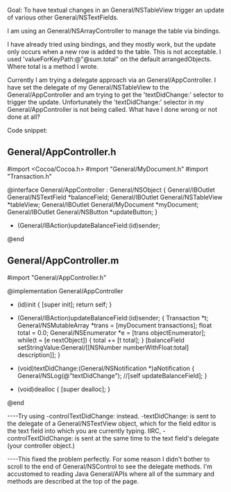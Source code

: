 Goal:
To have textual changes in an General/NSTableView trigger an update of various other General/NSTextFields.

I am using an General/NSArrayController to manage the table via bindings.

I have already tried using bindings, and they mostly work, but the update only occurs when a new row is added to the table. This is not acceptable.
I used 'valueForKeyPath:@"@sum.total" on the default arrangedObjects. Where total is a method I wrote.

Currently I am trying a delegate approach via an General/AppController. I have set the delegate of my General/NSTableView to the General/AppController and am trying to get the 'textDidChange:' selector to trigger the update. Unfortunately the 'textDidChange:' selector in my General/AppController is not being called. What have I done wrong or not done at all?

Code snippet:
    
General/AppController.h
------------------------
#import <Cocoa/Cocoa.h>
#import "General/MyDocument.h"
#import "Transaction.h"

@interface General/AppController : General/NSObject {
    General/IBOutlet General/NSTextField *balanceField;
    General/IBOutlet General/NSTableView *tableView;
    General/IBOutlet General/MyDocument *myDocument;
    General/IBOutlet General/NSButton *updateButton;
}

- (General/IBAction)updateBalanceField:(id)sender;

@end

General/AppController.m
------------------------
#import "General/AppController.h"

@implementation General/AppController

- (id)init
{
    [super init];
    return self;
}

- (General/IBAction)updateBalanceField:(id)sender;
{
    Transaction *t;
    General/NSMutableArray *trans = [myDocument transactions];
    float total = 0.0;
    General/NSEnumerator *e = [trans objectEnumerator];
    while(t = [e nextObject]) {
        total += [t total];
    }
    [balanceField setStringValue:General/[[NSNumber numberWithFloat:total] description]];
}

- (void)textDidChange:(General/NSNotification *)aNotification
{
    General/NSLog(@"textDidChange");
    //[self updateBalanceField];
}

- (void)dealloc
{
    [super dealloc];
}

@end


----Try using -controlTextDidChange: instead. -textDidChange: is sent to the delegate of a General/NSTextView object, which for the field editor is the text field into which you are currently typing. IIRC, -controlTextDidChange: is sent at the same time to the text field's delegate (your controller object.)

----This fixed the problem perfectly. For some reason I didn't bother to scroll to the end of General/NSControl to see the delegate methods. I'm accustomed to reading Java General/APIs where all of the summary and methods are described at the top of the page.